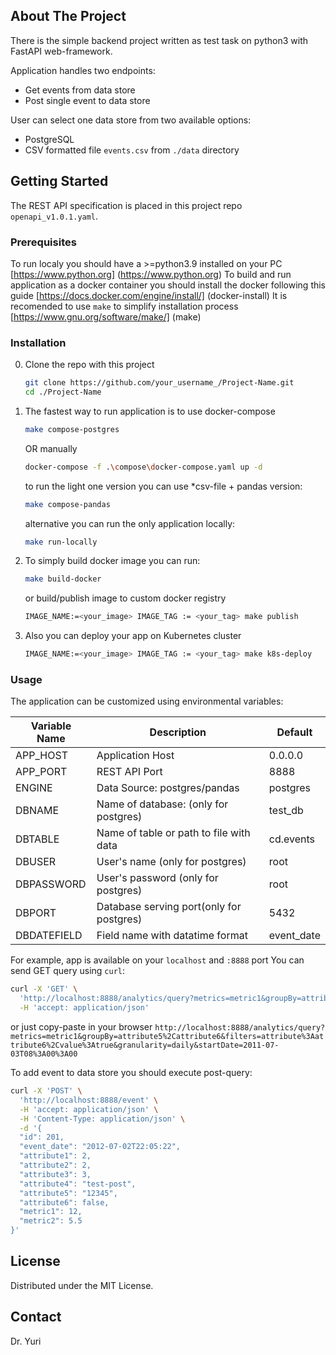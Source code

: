 <!-- ABOUT THE PROJECT -->
## About The Project

There is the simple backend project written as test task on python3 with FastAPI web-framework.

Application handles two endpoints:
* Get events from data store
* Post single event to data store

User can select one data store from two available options:
* PostgreSQL
* CSV formatted file `events.csv` from `./data` directory

<!-- GETTING STARTED -->
## Getting Started

The REST API specification is placed in this project repo `openapi_v1.0.1.yaml`.

### Prerequisites

To run localy you should have a >=python3.9 installed on your PC [https://www.python.org] (https://www.python.org)
To build and run application as a docker container you should install the docker following this guide [https://docs.docker.com/engine/install/] (docker-install)
It is recomended to use `make` to simplify installation process [https://www.gnu.org/software/make/] (make)

### Installation

0. Clone the repo with this project
   ```sh
   git clone https://github.com/your_username_/Project-Name.git
   cd ./Project-Name
   ```
1. The fastest way to run application is to use docker-compose
    ```sh
    make compose-postgres
    ``` 
   OR manually
    ```sh
    docker-compose -f .\compose\docker-compose.yaml up -d
    ``` 
    to run the light one version you can use *csv-file + pandas version:
    ```sh
    make compose-pandas
    ``` 
    alternative you can run the only application locally:
    ```sh
    make run-locally
    ```
2. To simply build docker image you can run:
   ```sh
   make build-docker
   ```
   or build/publish image to custom docker registry
   ```sh
   IMAGE_NAME:=<your_image> IMAGE_TAG := <your_tag> make publish
   ```
3. Also you can deploy your app on Kubernetes cluster
   ```sh
   IMAGE_NAME:=<your_image> IMAGE_TAG := <your_tag> make k8s-deploy
   ```

### Usage
The application can be customized using environmental variables:

| Variable Name | Description                              | Default    |
|---------------|------------------------------------------|------------|
| APP_HOST      | Application Host                         | 0.0.0.0    |
| APP_PORT      | REST API Port                            | 8888       |
| ENGINE        | Data Source: postgres/pandas             | postgres   |
| DBNAME        | Name of database: (only for postgres)    | test_db    |
| DBTABLE       | Name of table or path to  file with data | cd.events  |
| DBUSER        | User's name (only for postgres)          | root       |
| DBPASSWORD    | User's password (only for postgres)      | root       |
| DBPORT        | Database serving port(only for postgres) | 5432       |
| DBDATEFIELD   | Field name with datatime format          | event_date |

For example, app is available on your `localhost` and `:8888` port
You can send GET query using `curl`:
```sh
curl -X 'GET' \
  'http://localhost:8888/analytics/query?metrics=metric1&groupBy=attribute5%2Cattribute6&filters=attribute%3Aattribute6%2Cvalue%3Atrue&granularity=daily&startDate=2011-07-03T08%3A00%3A00' \
  -H 'accept: application/json'
```
or just copy-paste in your browser
`http://localhost:8888/analytics/query?metrics=metric1&groupBy=attribute5%2Cattribute6&filters=attribute%3Aattribute6%2Cvalue%3Atrue&granularity=daily&startDate=2011-07-03T08%3A00%3A00`

To add event to data store you should execute post-query:
```sh
curl -X 'POST' \
  'http://localhost:8888/event' \
  -H 'accept: application/json' \
  -H 'Content-Type: application/json' \
  -d '{
  "id": 201,
  "event_date": "2012-07-02T22:05:22",
  "attribute1": 2,
  "attribute2": 2,
  "attribute3": 3,
  "attribute4": "test-post",
  "attribute5": "12345",
  "attribute6": false,
  "metric1": 12,
  "metric2": 5.5
}'
```

<!-- LICENSE -->
## License

Distributed under the MIT License.

<!-- CONTACT -->
## Contact

Dr. Yuri

